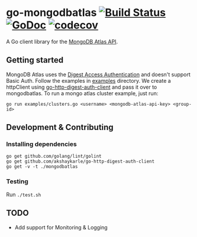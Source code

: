 # go-mongodbatlas [![Build Status](https://travis-ci.org/akshaykarle/go-mongodbatlas.svg?branch=master)](https://travis-ci.org/akshaykarle/go-mongodbatlas) [![GoDoc](https://godoc.org/github.com/akshaykarle/go-mongodbatlas/mongodb?status.png)](https://godoc.org/github.com/akshaykarle/go-mongodbatlas/mongodb) [![codecov](https://codecov.io/gh/akshaykarle/go-mongodbatlas/branch/master/graph/badge.svg)](https://codecov.io/gh/akshaykarle/go-mongodbatlas)
A Go client library for the [MongoDB Atlas API](https://docs.atlas.mongodb.com/api/).

## Getting started
MongoDB Atlas uses the [Digest Access Authentication](https://tools.ietf.org/html/rfc2069) and doesn't support Basic Auth. Follow the examples in [examples](/examples) directory. We create a httpClient using [go-http-digest-auth-client](https://github.com/xinsnake/go-http-digest-auth-client) and pass it over to mongodbatlas. To run a mongo atlas cluster example, just run:
```
go run examples/clusters.go <username> <mongodb-atlas-api-key> <group-id>
```

## Development & Contributing
### Installing dependencies
```
go get github.com/golang/lint/golint
go get github.com/akshaykarle/go-http-digest-auth-client
go get -v -t ./mongodbatlas
```

### Testing
Run `./test.sh`

## TODO
* Add support for Monitoring & Logging
